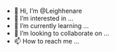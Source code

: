 - 👋 Hi, I’m @Leighhenare
- 👀 I’m interested in ...
- 🌱 I’m currently learning ...
- 💞️ I’m looking to collaborate on ...
- 📫 How to reach me ...

<!---
Leighhenare/Leighhenare is a ✨ special ✨ repository because its `README.md` (this file) appears on your GitHub profile.
You can click the Preview link to take a look at your changes.
--->
